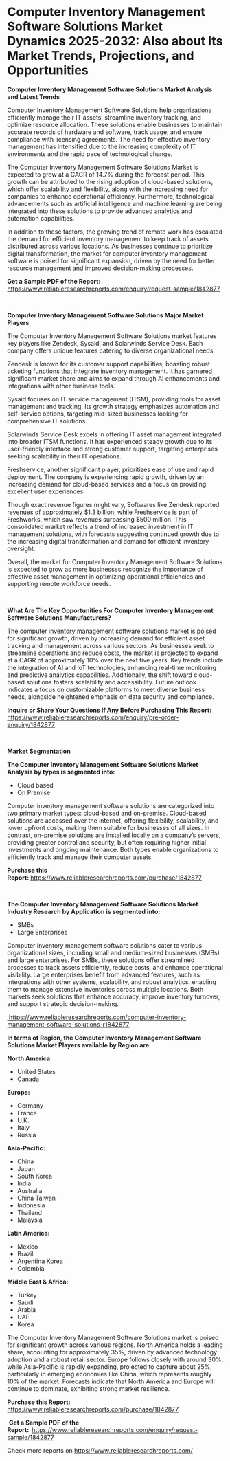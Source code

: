 <p><h1>Computer Inventory Management Software Solutions Market Dynamics 2025-2032: Also about Its Market Trends, Projections, and Opportunities</h1></p><p><strong>Computer Inventory Management Software Solutions Market Analysis and Latest Trends</strong></p>
<p><p>Computer Inventory Management Software Solutions help organizations efficiently manage their IT assets, streamline inventory tracking, and optimize resource allocation. These solutions enable businesses to maintain accurate records of hardware and software, track usage, and ensure compliance with licensing agreements. The need for effective inventory management has intensified due to the increasing complexity of IT environments and the rapid pace of technological change.</p><p>The Computer Inventory Management Software Solutions Market is expected to grow at a CAGR of 14.7% during the forecast period. This growth can be attributed to the rising adoption of cloud-based solutions, which offer scalability and flexibility, along with the increasing need for companies to enhance operational efficiency. Furthermore, technological advancements such as artificial intelligence and machine learning are being integrated into these solutions to provide advanced analytics and automation capabilities.</p><p>In addition to these factors, the growing trend of remote work has escalated the demand for efficient inventory management to keep track of assets distributed across various locations. As businesses continue to prioritize digital transformation, the market for computer inventory management software is poised for significant expansion, driven by the need for better resource management and improved decision-making processes.</p></p>
<p><strong>Get a Sample PDF of the Report:&nbsp;</strong> <a href="https://www.reliableresearchreports.com/enquiry/request-sample/1842877?utm_campaign=3325&utm_medium=2&utm_source=Github&utm_content=ia&utm_term=26032025&utm_id=computer-inventory-management-software-solutions">https://www.reliableresearchreports.com/enquiry/request-sample/1842877</a></p>
<p>&nbsp;</p>
<p><strong>Computer Inventory Management Software Solutions Major Market Players</strong></p>
<p><p>The Computer Inventory Management Software Solutions market features key players like Zendesk, Sysaid, and Solarwinds Service Desk. Each company offers unique features catering to diverse organizational needs.</p><p>Zendesk is known for its customer support capabilities, boasting robust ticketing functions that integrate inventory management. It has garnered significant market share and aims to expand through AI enhancements and integrations with other business tools.</p><p>Sysaid focuses on IT service management (ITSM), providing tools for asset management and tracking. Its growth strategy emphasizes automation and self-service options, targeting mid-sized businesses looking for comprehensive IT solutions.</p><p>Solarwinds Service Desk excels in offering IT asset management integrated into broader ITSM functions. It has experienced steady growth due to its user-friendly interface and strong customer support, targeting enterprises seeking scalability in their IT operations.</p><p>Freshservice, another significant player, prioritizes ease of use and rapid deployment. The company is experiencing rapid growth, driven by an increasing demand for cloud-based services and a focus on providing excellent user experiences.</p><p>Though exact revenue figures might vary, Softwares like Zendesk reported revenues of approximately $1.3 billion, while Freshservice is part of Freshworks, which saw revenues surpassing $500 million. This consolidated market reflects a trend of increased investment in IT management solutions, with forecasts suggesting continued growth due to the increasing digital transformation and demand for efficient inventory oversight.</p><p>Overall, the market for Computer Inventory Management Software Solutions is expected to grow as more businesses recognize the importance of effective asset management in optimizing operational efficiencies and supporting remote workforce needs.</p></p>
<p>&nbsp;</p>
<p><strong>What Are The Key Opportunities For Computer Inventory Management Software Solutions Manufacturers?</strong></p>
<p><p>The computer inventory management software solutions market is poised for significant growth, driven by increasing demand for efficient asset tracking and management across various sectors. As businesses seek to streamline operations and reduce costs, the market is projected to expand at a CAGR of approximately 10% over the next five years. Key trends include the integration of AI and IoT technologies, enhancing real-time monitoring and predictive analytics capabilities. Additionally, the shift toward cloud-based solutions fosters scalability and accessibility. Future outlook indicates a focus on customizable platforms to meet diverse business needs, alongside heightened emphasis on data security and compliance.</p></p>
<p><strong>Inquire or Share Your Questions If Any Before Purchasing This Report:</strong> <a href="https://www.reliableresearchreports.com/enquiry/pre-order-enquiry/1842877?utm_campaign=3325&utm_medium=2&utm_source=Github&utm_content=ia&utm_term=26032025&utm_id=computer-inventory-management-software-solutions">https://www.reliableresearchreports.com/enquiry/pre-order-enquiry/1842877</a></p>
<p>&nbsp;</p>
<p><strong>Market Segmentation</strong></p>
<p><strong>The Computer Inventory Management Software Solutions Market Analysis by types is segmented into:</strong></p>
<p><ul><li>Cloud based</li><li>On Premise</li></ul></p>
<p><p>Computer inventory management software solutions are categorized into two primary market types: cloud-based and on-premise. Cloud-based solutions are accessed over the internet, offering flexibility, scalability, and lower upfront costs, making them suitable for businesses of all sizes. In contrast, on-premise solutions are installed locally on a company’s servers, providing greater control and security, but often requiring higher initial investments and ongoing maintenance. Both types enable organizations to efficiently track and manage their computer assets.</p></p>
<p><strong>Purchase this Report:&nbsp;</strong><a href="https://www.reliableresearchreports.com/purchase/1842877?utm_campaign=3325&utm_medium=2&utm_source=Github&utm_content=ia&utm_term=26032025&utm_id=computer-inventory-management-software-solutions">https://www.reliableresearchreports.com/purchase/1842877</a></p>
<p>&nbsp;</p>
<p><strong>The Computer Inventory Management Software Solutions Market Industry Research by Application is segmented into:</strong></p>
<p><ul><li>SMBs</li><li>Large Enterprises</li></ul></p>
<p><p>Computer inventory management software solutions cater to various organizational sizes, including small and medium-sized businesses (SMBs) and large enterprises. For SMBs, these solutions offer streamlined processes to track assets efficiently, reduce costs, and enhance operational visibility. Large enterprises benefit from advanced features, such as integrations with other systems, scalability, and robust analytics, enabling them to manage extensive inventories across multiple locations. Both markets seek solutions that enhance accuracy, improve inventory turnover, and support strategic decision-making.</p></p>
<p><a href="https://www.reliableresearchreports.com/computer-inventory-management-software-solutions-r1842877?utm_campaign=3325&utm_medium=2&utm_source=Github&utm_content=ia&utm_term=26032025&utm_id=computer-inventory-management-software-solutions">&nbsp;https://www.reliableresearchreports.com/computer-inventory-management-software-solutions-r1842877</a></p>
<p><strong>In terms of Region, the Computer Inventory Management Software Solutions Market Players available by Region are:</strong></p>
<p>
    <p> <strong> North America: </strong>
        <ul>
            <li>United States</li>
            <li>Canada</li>
        </ul>
        </p> 
    <p> <strong> Europe: </strong>
        <ul>
            <li>Germany</li>
            <li>France</li>
            <li>U.K.</li>
            <li>Italy</li>
            <li>Russia</li>
        </ul>
        </p> 
    <p> <strong> Asia-Pacific: </strong>
        <ul>
            <li>China</li>
            <li>Japan</li>
            <li>South Korea</li>
            <li>India</li>
            <li>Australia</li>
            <li>China Taiwan</li>
            <li>Indonesia</li>
            <li>Thailand</li>
            <li>Malaysia</li>
        </ul>
        </p> 
    <p> <strong> Latin America: </strong>
        <ul>
            <li>Mexico</li>
            <li>Brazil</li>
            <li>Argentina Korea</li>
            <li>Colombia</li>
        </ul>
        </p> 
    <p> <strong> Middle East & Africa: </strong>
        <ul>
            <li>Turkey</li>
            <li>Saudi</li>
            <li>Arabia</li>
            <li>UAE</li>
            <li>Korea</li>
        </ul>
    </p>
    </p>
<p><p>The Computer Inventory Management Software Solutions market is poised for significant growth across various regions. North America holds a leading share, accounting for approximately 35%, driven by advanced technology adoption and a robust retail sector. Europe follows closely with around 30%, while Asia-Pacific is rapidly expanding, projected to capture about 25%, particularly in emerging economies like China, which represents roughly 10% of the market. Forecasts indicate that North America and Europe will continue to dominate, exhibiting strong market resilience.</p></p>
<p><strong>Purchase this Report: </strong><a href="https://www.reliableresearchreports.com/purchase/1842877?utm_campaign=3325&utm_medium=2&utm_source=Github&utm_content=ia&utm_term=26032025&utm_id=computer-inventory-management-software-solutions">https://www.reliableresearchreports.com/purchase/1842877</a></p>
<p>&nbsp;<strong>Get a Sample PDF of the Report:&nbsp;&nbsp;</strong><a href="https://www.reliableresearchreports.com/enquiry/request-sample/1842877?utm_campaign=3325&utm_medium=2&utm_source=Github&utm_content=ia&utm_term=26032025&utm_id=computer-inventory-management-software-solutions">https://www.reliableresearchreports.com/enquiry/request-sample/1842877</a></p>
<p><strong></strong></p>
<p>Check more reports on <a href="https://www.reliableresearchreports.com/?utm_campaign=3325&utm_medium=2&utm_source=Github&utm_content=ia&utm_term=26032025&utm_id=computer-inventory-management-software-solutions">https://www.reliableresearchreports.com/</a></p>